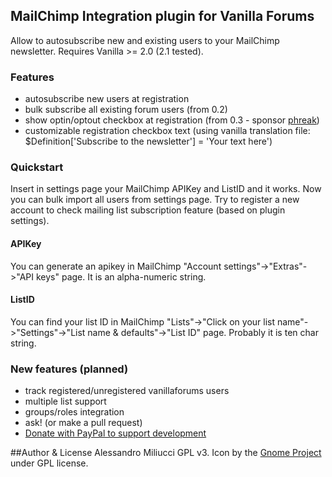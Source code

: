 ## MailChimp Integration plugin for Vanilla Forums
Allow to autosubscribe new and existing users to your MailChimp newsletter. Requires Vanilla >= 2.0 (2.1 tested).

### Features
* autosubscribe new users at registration
* bulk subscribe all existing forum users (from 0.2)
* show optin/optout checkbox at registration (from 0.3 - sponsor [phreak](http://vanillaforums.org/profile/4038/phreak))
* customizable registration checkbox text (using vanilla translation file: $Definition['Subscribe to the newsletter'] = 'Your text here')

### Quickstart
Insert in settings page your MailChimp APIKey and ListID and it works. Now you can bulk import all users from settings page. Try to register a new account to check mailing list subscription feature (based on plugin settings).

#### APIKey
You can generate an apikey in MailChimp "Account settings"->"Extras"->"API keys" page. It is an alpha-numeric string.

#### ListID
You can find your list ID in MailChimp "Lists"->"Click on your list name"->"Settings"->"List name & defaults"->"List ID" page. Probably it is ten char string.

### New features (planned)
* track registered/unregistered vanillaforums users
* multiple list support
* groups/roles integration
* ask! (or make a pull request)
* [Donate with PayPal to support development](https://www.paypal.com/cgi-bin/webscr?cmd=_s-xclick&hosted_button_id=GNW69WBHA5KYU)

##Author & License
Alessandro Miliucci GPL v3. Icon by the [Gnome Project](http://art.gnome.org/themes/icon) under GPL license.
